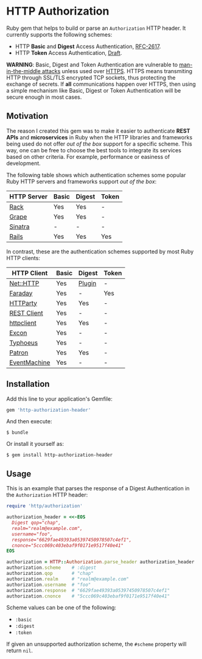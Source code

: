 # HTTP Authorization

Ruby gem that helps to build or parse an `Authorization` HTTP header. It currently supports the following schemes:

  - HTTP **Basic** and **Digest** Access Authentication, [RFC-2617](http://tools.ietf.org/html/rfc2617).
  - HTTP **Token** Access Authentication, [Draft](http://tools.ietf.org/html/draft-hammer-http-token-auth-01).

**WARNING**: Basic, Digest and Token Authentication are vulnerable to [man-in-the-middle attacks](https://en.wikipedia.org/wiki/Man-in-the-middle_attack) unless used over [HTTPS](https://en.wikipedia.org/wiki/HTTPS). HTTPS means transmiting HTTP through SSL/TLS encrypted TCP sockets, thus protecting the exchange of secrets. If **all** communications happen over HTTPS, then using a simple mechanism like Basic, Digest or Token Authentication will be secure enough in most cases.

## Motivation

The reason I created this gem was to make it easier to authenticate **REST APIs** and **microservices** in Ruby when the HTTP libraries and frameworks being used do not offer _out of the box_ support for a specific scheme. This way, one can be free to choose the best tools to integrate its services based on other criteria. For example, performance or easiness of development.

The following table shows which authentication schemes some popular Ruby HTTP servers and frameworks support _out of the box_:

| HTTP Server | Basic | Digest | Token |
| --- | --- | --- | --- |
| [Rack](https://github.com/rack/rack) | Yes | Yes | - |
| [Grape](https://github.com/ruby-grape/grape) | Yes | Yes | - |
| [Sinatra](https://github.com/sinatra/sinatra) | - | - | - |
| [Rails](https://github.com/rails/rails) | Yes | Yes | Yes |

In contrast, these are the authentication schemes supported by most Ruby HTTP clients:

| HTTP Client | Basic | Digest | Token |
| --- | --- | --- | --- |
| [Net::HTTP](http://ruby-doc.org/stdlib-2.3.0/libdoc/net/http/rdoc/Net/HTTP.html) | Yes | [Plugin](https://github.com/drbrain/net-http-digest_auth) | - |
| [Faraday](https://github.com/lostisland/faraday) | Yes | - | Yes |
| [HTTParty](https://github.com/jnunemaker/httparty) | Yes | Yes | - |
| [REST Client](https://github.com/rest-client/rest-client) | Yes | - | - |
| [httpclient](https://github.com/nahi/httpclient) | Yes | Yes | - |
| [Excon](https://github.com/excon/excon) | Yes | - | - |
| [Typhoeus](https://github.com/typhoeus/typhoeus) | Yes | - | - |
| [Patron](https://github.com/toland/patron) | Yes | Yes | - |
| [EventMachine](https://github.com/igrigorik/em-http-request) | Yes | - | - |

## Installation

Add this line to your application's Gemfile:

  ```ruby
  gem 'http-authorization-header'
  ```

And then execute:

    $ bundle

Or install it yourself as:

    $ gem install http-authorization-header

## Usage

This is an example that parses the response of a Digest Authentication in the `Authorization` HTTP header:

  ```ruby
  require 'http/authorization'
  
  authorization_header = <<-EOS
    Digest qop="chap",
    realm="realm@example.com",
    username="foo",
    response="6629fae49393a05397450978507c4ef1",
    cnonce="5ccc069c403ebaf9f0171e9517f40e41"
  EOS
  
  authorization = HTTP::Authorization.parse_header authorization_header
  authorization.scheme    # :digest
  authorization.qop       # "chap"
  authorization.realm     # "realm@example.com"
  authorization.username  # "foo"
  authorization.response  # "6629fae49393a05397450978507c4ef1"
  authorization.cnonce    # "5ccc069c403ebaf9f0171e9517f40e41"
  ```

Scheme values can be one of the following:

- `:basic`
- `:digest`
- `:token`

If given an unsupported authorization scheme, the `#scheme` property will return `nil`.
